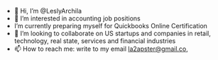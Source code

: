 - 👋 Hi, I’m @LeslyArchila
- 👀 I’m interested in accounting job positions
-  I’m currently preparing myself for Quickbooks Online Certification
- 💞️ I’m looking to collaborate on US startups and companies in retail, technology, real state, services and financial industries
- 📫 How to reach me: write to my email la2apster@gmail.co,


<!---
LeslyArchila/LeslyArchila is a an accountant.
You can click the Preview link to take a look at your changes.
--->
